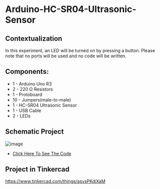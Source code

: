 # Arduino-HC-SR04-Ultrasonic-Sensor

## Contextualization
In this experiment, an LED will be turned on by pressing a button. Please note that no ports will be used and no code will be written.

## Components:
- 1 - Arduino Uno R3
- 2 - 220 Ω Resistors
- 1 - Protoboard
- 10 - Jumpers(male-to-male)
- 1 - HC-SR04 Ultrasonic Sensor
- 1 - USB Cable 
- 2 - LEDs

## Schematic Project
![image](https://github.com/KaikyM/Arduino-HC-SR04-Ultrasonic-Sensor/assets/127446435/2724066a-538f-4093-9959-82160272746d)
- [Click Here To See The Code](Arduino_Code.ino)

## Project in Tinkercad
https://www.tinkercad.com/things/asvsPKdiXaM
